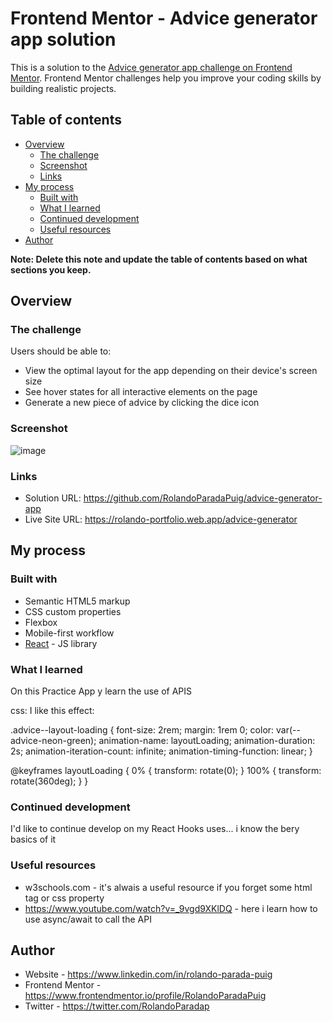 # Frontend Mentor - Advice generator app solution

This is a solution to the [Advice generator app challenge on Frontend Mentor](https://www.frontendmentor.io/challenges/advice-generator-app-QdUG-13db). Frontend Mentor challenges help you improve your coding skills by building realistic projects.

## Table of contents

- [Overview](#overview)
  - [The challenge](#the-challenge)
  - [Screenshot](#screenshot)
  - [Links](#links)
- [My process](#my-process)
  - [Built with](#built-with)
  - [What I learned](#what-i-learned)
  - [Continued development](#continued-development)
  - [Useful resources](#useful-resources)
- [Author](#author)

**Note: Delete this note and update the table of contents based on what sections you keep.**

## Overview

### The challenge

Users should be able to:

- View the optimal layout for the app depending on their device's screen size
- See hover states for all interactive elements on the page
- Generate a new piece of advice by clicking the dice icon

### Screenshot

![image](https://user-images.githubusercontent.com/33847751/173403918-55fcabd2-77d8-41cc-ad2e-268b60a70294.png)


### Links

- Solution URL: https://github.com/RolandoParadaPuig/advice-generator-app
- Live Site URL: https://rolando-portfolio.web.app/advice-generator

## My process

### Built with

- Semantic HTML5 markup
- CSS custom properties
- Flexbox
- Mobile-first workflow
- [React](https://reactjs.org/) - JS library


### What I learned

On this Practice App y learn the use of APIS 

css: I like this effect:

.advice--layout-loading {
  font-size: 2rem;
  margin: 1rem 0;
  color: var(--advice-neon-green);
  animation-name: layoutLoading;
  animation-duration: 2s;
  animation-iteration-count: infinite;
  animation-timing-function: linear;
}

@keyframes layoutLoading {
  0% {
    transform: rotate(0);
  }
  100% {
    transform: rotate(360deg);
  }
}


### Continued development

I'd like to continue develop on my React Hooks uses... i know the bery basics of it

### Useful resources

- w3schools.com - it's alwais a useful resource if you forget some html tag or css property
- https://www.youtube.com/watch?v=_9vgd9XKlDQ - here i learn how to use async/await to call the API


## Author

- Website - https://www.linkedin.com/in/rolando-parada-puig
- Frontend Mentor - https://www.frontendmentor.io/profile/RolandoParadaPuig
- Twitter - https://twitter.com/RolandoParadap


